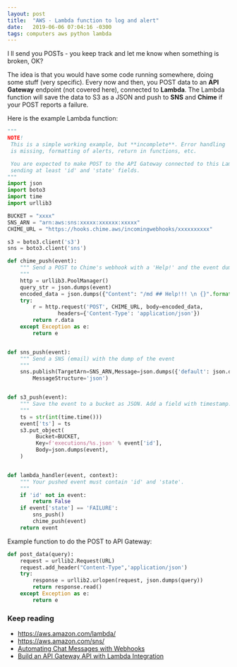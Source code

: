 ```yaml
---
layout: post
title:  "AWS - Lambda function to log and alert"
date:   2019-06-06 07:04:16 -0300
tags: computers aws python lambda
---
```

I ll send you POSTs - you keep track and let me know when something is broken, OK?

The idea is that you would have some code running somewhere, doing some stuff (very specific). Every now and then, you POST data to an **API Gateway** endpoint (not covered here), connected to **Lambda**. The Lambda function will save the data to S3 as a JSON and push to **SNS** and **Chime** if your POST reports a failure. 

Here is the example Lambda function:
```python
"""
NOTE!
 This is a simple working example, but **incomplete**. Error handling 
 is missing, formatting of alerts, return in functions, etc.

 You are expected to make POST to the API Gateway connected to this Lambda,
 sending at least 'id' and 'state' fields.
"""
import json
import boto3
import time
import urllib3

BUCKET = "xxxx"
SNS_ARN = "arn:aws:sns:xxxxx:xxxxxx:xxxxx"
CHIME_URL = "https://hooks.chime.aws/incomingwebhooks/xxxxxxxxxx"

s3 = boto3.client('s3')
sns = boto3.client('sns')

def chime_push(event):
    """ Send a POST to Chime's webhook with a 'Help!' and the event dump.
    """
    http = urllib3.PoolManager()
    query_str = json.dumps(event)
    encoded_data = json.dumps({"Content": "/md ## Help!!! \n {}".format(query_str) }).encode('utf-8')
    try:
        r = http.request('POST', CHIME_URL, body=encoded_data, 
                headers={'Content-Type': 'application/json'})
        return r.data
    except Exception as e:
        return e


def sns_push(event):
    """ Send a SNS (email) with the dump of the event
    """
    sns.publish(TargetArn=SNS_ARN,Message=json.dumps({'default': json.dumps(event)}),
        MessageStructure='json')


def s3_push(event):
    """ Save the event to a bucket as JSON. Add a field with timestamp.
    """
    ts = str(int(time.time()))
    event['ts'] = ts
    s3.put_object(
         Bucket=BUCKET,
         Key=f'executions/%s.json' % event['id'],
         Body=json.dumps(event),
    )


def lambda_handler(event, context):
    """ Your pushed event must contain 'id' and 'state'.
    """
    if 'id' not in event:
        return False        
    if event['state'] == 'FAILURE':
        sns_push()
        chime_push(event)
    return event
```

Example function to do the POST to API Gateway:
```python
def post_data(query):
    request = urllib2.Request(URL)
    request.add_header("Content-Type",'application/json')
    try:
        response = urllib2.urlopen(request, json.dumps(query))
        return response.read()
    except Exception as e:
        return e
```

### Keep reading
* <https://aws.amazon.com/lambda/>
* <https://aws.amazon.com/sns/>
* [Automating Chat Messages with Webhooks](https://docs.aws.amazon.com/chime/latest/ug/webhooks.html) 
* [Build an API Gateway API with Lambda Integration ](https://docs.aws.amazon.com/apigateway/latest/developerguide/getting-started-with-lambda-integration.html)
